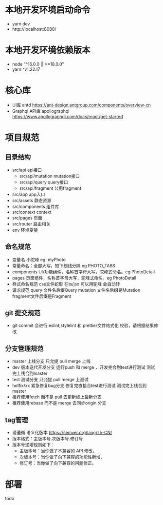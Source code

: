 # 本地开发环境启动命令
- yarn dev
- http://localhost:8080/

# 本地开发环境依赖版本
- node "^16.0.0 || >=18.0.0"
- yarn  ^v1.22.17


# 核心库
- UI库 antd https://ant-design.antgroup.com/components/overview-cn
- Graphql API库 apollographql  https://www.apollographql.com/docs/react/get-started

# 项目规范
## 目录结构
- src/api api接口 
  - src/api/mutation mutation接口
  - src/api/query query接口
  - src/api/fragment 公用fragment
- src/app app入口
- src/assets 静态资源
- src/components 组件库
- src/context context
- src/pages 页面
- src/router 路由相关
- env 环境变量
## 命名规范
- 变量名 小驼峰 eg: myPhoto 
- 常量命名：全部大写，短下划线分隔 eg PHOTO_TABS
- components UI/功能组件，名称首字母大写，驼峰式命名。eg PhotoDetail 
- pages 页面组件，名称首字母大写，驼峰式命名。eg PhotoDetail
- 样式命名规范 css文件蛇形 在ts/jsx 可以用驼峰 会自动转
- 请求规范 query 文件名后缀Query  mutation 文件名后缀是Mutation fragment文件后缀是Fragment
## git 提交规范
- git commit 会进行 eslint,stylelint  和 prettier文件格式化 校验，请根据结果修改
## 分支管理规范
- master 上线分支 只允提 pull merge 上线
- dev 版本迭代开发分支 运行push 和 merge ，开发完合到test进行测试 测试完上线合到master
- test 测试分支 只允提 pull merge 上测试
- hotfix/xx 紧急修复bug分支 修复完直接合test进行测试 测试完上线合到master
- 推荐使用fetch 而不是 pull 去更新线上最新分支
- 推荐使用rebase 而不是 merge 去同步origin 分支
## tag管理
- 请遵循 语义化版本 https://semver.org/lang/zh-CN/
- 版本格式：主版本号.次版本号.修订号
- 版本号递增规则如下：
  - 主版本号：当你做了不兼容的 API 修改，
  - 次版本号：当你做了向下兼容的功能性新增，
  - 修订号：当你做了向下兼容的问题修正。

# 部署
todo
